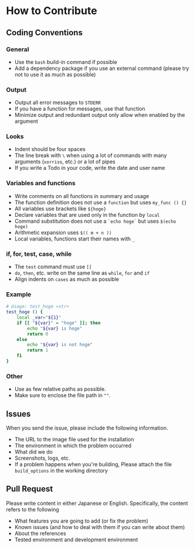 How to Contribute
=================

Coding Conventions
------------------

### General

-   Use the `bash` build-in command if possible
-   Add a dependency package if you use an external command (please try
    not to use it as much as possible)

### Output

-   Output all error messages to `STDERR`
-   If you have a function for messages, use that function
-   Minimize output and redundant output only allow when enabled by the
    argument

### Looks

-   Indent should be four spaces
-   The line break with `\` when using a lot of commands with many
    arguments (`xorriso`, etc.) or a lot of pipes
-   If you write a Todo in your code, write the date and user name

### Variables and functions

-   Write comments on all functions in summary and usage
-   The function definition does not use a `function` but uses
    `my_func () {}`
-   All variables use brackets like `${hoge}`
-   Declare variables that are used only in the function by `local`
-   Command substitution does not use a `` `echo hoge` `` but uses
    `$(echo hoge)`
-   Arithmetic expansion uses `$(( m + n ))`
-   Local variables, functions start their names with `_`

### if, for, test, case, while

-   The `test` command must use `[[`
-   `do`, `then`, etc. write on the same line as `while`, `for` and `if`
-   Align indents on `cases` as much as possible

### Example

``` bash
# Usage: test_hoge <str>
test_hoge () {
    local _var="${1}"
    if [[ "${var}" = "hoge" ]]; then
        echo "${var} is hoge"
        return 0
    else
        echo "${var} is not hoge"
        return 1
    fi
}
```

### Other

-   Use as few relative paths as possible.
-   Make sure to enclose the file path in `""`.

Issues
------

When you send the issue, please include the following information.

-   The URL to the image file used for the installation
-   The environment in which the problem occurred
-   What did we do
-   Screenshots, logs, etc.
-   If a problem happens when you\'re building, Please attach the file
    `build_options` in the working directory

Pull Request
------------

Please write content in either Japanese or English. Specifically, the
content refers to the following

-   What features you are going to add (or fix the problem)
-   Known issues (and how to deal with them if you can write about them)
-   About the references
-   Tested environment and development environment
